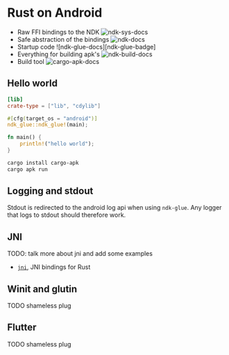 # Rust on Android

 - Raw FFI bindings to the NDK ![ndk-sys-docs][ndk-sys-badge]
 - Safe abstraction of the bindings ![ndk-docs][ndk-badge]
 - Startup code ![ndk-glue-docs][ndk-glue-badge]
 - Everything for building apk's ![ndk-build-docs][ndk-build-badge]
 - Build tool ![cargo-apk-docs][cargo-apk-badge]

## Hello world

```toml
[lib]
crate-type = ["lib", "cdylib"]
```

```rust
#[cfg(target_os = "android")]
ndk_glue::ndk_glue!(main);

fn main() {
    println!("hello world");
}
```

```sh
cargo install cargo-apk
cargo apk run
```

## Logging and stdout
Stdout is redirected to the android log api when using `ndk-glue`. Any logger that logs to
stdout should therefore work.

## JNI
TODO: talk more about jni and add some examples

- [`jni`](https://crates.io/crates/jni), JNI bindings for Rust

## Winit and glutin
TODO shameless plug

## Flutter
TODO shameless plug

[ndk-sys-docs]: https://docs.rs/ndk-sys
[ndk-sys-badge]: https://docs.rs/ndk-sys/badge.svg
[ndk-docs]: https://docs.rs/ndk
[ndk-badge]: https://docs.rs/ndk/badge.svg
[ndk-glue-docs]: https://docs.rs/ndk-glue
[ndk-badge]: https://docs.rs/ndk-glue/badge.svg
[ndk-build-docs]: https://docs.rs/ndk-build
[ndk-build-badge]: https://docs.rs/ndk-build/badge.svg
[cargo-apk-docs]: https://docs.rs/cargo-apk
[cargo-apk-badge]: https://docs.rs/cargo-apk/badge.svg
